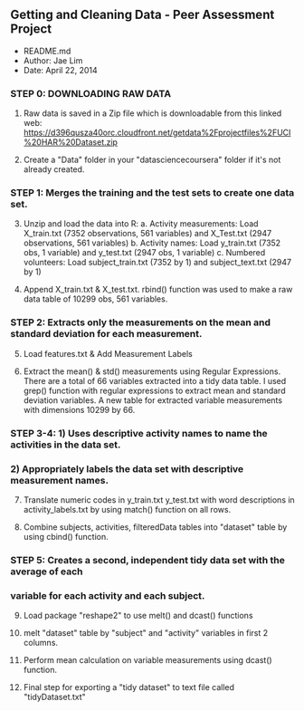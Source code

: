 ## Getting and Cleaning Data - Peer Assessment Project

* README.md
* Author: Jae Lim
* Date: April 22, 2014

### STEP 0: DOWNLOADING RAW DATA

1. Raw data is saved in a Zip file which is downloadable from this linked web:
	https://d396qusza40orc.cloudfront.net/getdata%2Fprojectfiles%2FUCI%20HAR%20Dataset.zip 

2. Create a "Data" folder in your "datasciencecoursera" folder if it's not already created.

### STEP 1: Merges the training and the test sets to create one data set.

3. Unzip and load the data into R:
	a. Activity measurements: Load X_train.txt (7352 observations, 561 variables)
		and X_Test.txt (2947 observations, 561 variables)
	b. Activity names: Load y_train.txt (7352 obs, 1 variable)
		and y_test.txt (2947 obs, 1 variable)
	c. Numbered volunteers: Load subject_train.txt (7352 by 1)
		and subject_text.txt (2947 by 1)
		
4. Append X_train.txt & X_test.txt. rbind() function was used to make a raw data table of
	10299 obs, 561 variables.

### STEP 2: Extracts only the measurements on the mean and standard deviation for each measurement.

5. Load features.txt & Add Measurement Labels

6. Extract the mean() & std() measurements using Regular Expressions. There are a total
	of 66 variables extracted into a tidy data table. I used grep() function with regular
	expressions to extract mean and standard deviation variables. A new table for extracted
	variable measurements with dimensions 10299 by 66.
	
### STEP 3-4: 1) Uses descriptive activity names to name the activities in the data set. 
###			 2) Appropriately labels the data set with descriptive measurement names.


7. Translate numeric codes in y_train.txt y_test.txt with word descriptions in 
	activity_labels.txt by using match() function on all rows.
	
8. Combine subjects, activities, filteredData tables into "dataset" table by using 
	cbind() function.

### STEP 5: Creates a second, independent tidy data set with the average of each 
###         variable for each activity and each subject.

9. Load package "reshape2" to use melt() and dcast() functions

10. melt "dataset" table by "subject" and "activity" variables in first 2 columns.

11. Perform mean calculation on variable measurements using dcast() function.

12. Final step for exporting a "tidy dataset" to text file called "tidyDataset.txt"





